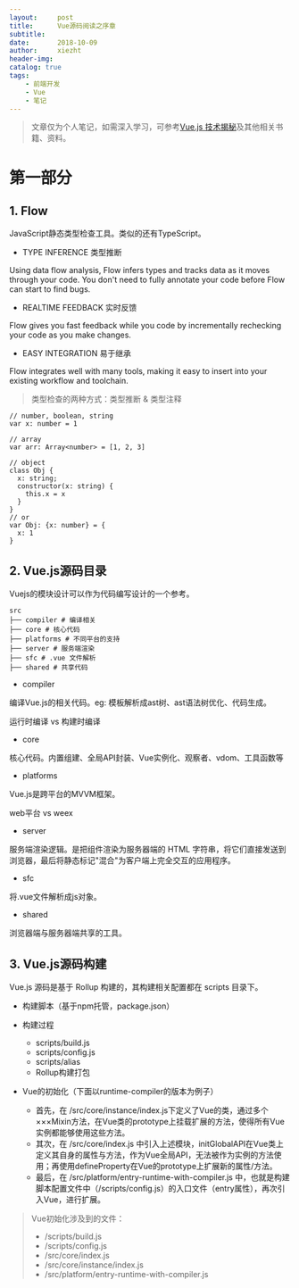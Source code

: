 ```yaml
---
layout:     post
title:      Vue源码阅读之序章
subtitle:   
date:       2018-10-09
author:     xiezht
header-img: 
catalog: true
tags: 
    - 前端开发
    - Vue
    - 笔记
---
```


> 文章仅为个人笔记，如需深入学习，可参考[Vue.js 技术揭秘](https://ustbhuangyi.github.io/vue-analysis/)及其他相关书籍、资料。

# 第一部分

## 1. Flow

JavaScript静态类型检查工具。类似的还有TypeScript。

* TYPE INFERENCE 类型推断

Using data flow analysis, Flow infers types and tracks data as it moves through your code. You don't need to fully annotate your code before Flow can start to find bugs.

* REALTIME FEEDBACK 实时反馈

Flow gives you fast feedback while you code by incrementally rechecking your code as you make changes.

* EASY INTEGRATION 易于继承

Flow integrates well with many tools, making it easy to insert into your existing workflow and toolchain.

> 类型检查的两种方式：类型推断 & 类型注释

```
// number, boolean, string
var x: number = 1

// array
var arr: Array<number> = [1, 2, 3]

// object
class Obj {
  x: string;
  constructor(x: string) {
    this.x = x
  }
}
// or
var Obj: {x: number} = {
  x: 1
}

```

## 2. Vue.js源码目录

Vuejs的模块设计可以作为代码编写设计的一个参考。

```
src
├── compiler # 编译相关
├── core # 核⼼代码
├── platforms # 不同平台的⽀持
├── server # 服务端渲染
├── sfc # .vue ⽂件解析
├── shared # 共享代码
```

* compiler 

编译Vue.js的相关代码。eg: 模板解析成ast树、ast语法树优化、代码生成。

运行时编译 vs 构建时编译

* core

核心代码。内置组建、全局API封装、Vue实例化、观察者、vdom、工具函数等

* platforms

Vue.js是跨平台的MVVM框架。

web平台 vs weex

* server

服务端渲染逻辑。是把组件渲染为服务器端的 HTML 字符串，将它们直接发送到浏览器，最后将静态标记"混合"为客户端上完全交互的应⽤程序。

* sfc

将.vue文件解析成js对象。

* shared

浏览器端与服务器端共享的工具。

## 3. Vue.js源码构建

Vue.js 源码是基于 Rollup 构建的，其构建相关配置都在 scripts ⽬录下。

* 构建脚本（基于npm托管，package.json）
* 构建过程
  + scripts/build.js
  + scripts/config.js
  + scripts/alias
  + Rollup构建打包

* Vue的初始化（下面以runtime-compiler的版本为例子）
  + 首先，在 /src/core/instance/index.js下定义了Vue的类，通过多个×××Mixin方法，在Vue类的prototype上挂载扩展的方法，使得所有Vue实例都能够使用这些方法。
  + 其次，在 /src/core/index.js 中引入上述模块，initGlobalAPI在Vue类上定义其自身的属性与方法，作为Vue全局API，无法被作为实例的方法使用；再使用defineProperty在Vue的prototype上扩展新的属性/方法。
  + 最后，在 /src/platform/entry-runtime-with-compiler.js 中，也就是构建脚本配置文件中（/scripts/config.js）的入口文件（entry属性），再次引入Vue，进行扩展。

> Vue初始化涉及到的文件：
>   * /scripts/build.js
>   * /scripts/config.js
>   * /src/core/index.js
>   * /src/core/instance/index.js
>   * /src/platform/entry-runtime-with-compiler.js